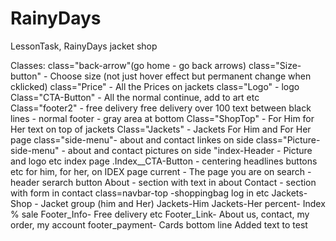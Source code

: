 # RainyDays
LessonTask, RainyDays jacket shop



Classes:
class="back-arrow"(go home - go back arrows)
class="Size-button" - Choose size (not just hover effect but permanent change when cklicked)
class="Price" - All the Prices on jackets
class="Logo" - logo
Class="CTA-Button" - All the normal continue, add to art etc 
Class="footer2" - free delivery free delivery over 100 text between black lines
                - normal footer - gray area at bottom
Class="ShopTop" - For Him for Her text on top of jackets
Class="Jackets" - Jackets For Him and For Her page
class="side-menu"- about and contact linkes on side
class="Picture-side-menu" - about and contact pictures on side
"index-Header - Picture and logo etc index page
.Index__CTA-Button - centering headlines buttons etc for him, for her, on IDEX page 
current - The page you are on
search - header serarch button
About - section with text in about 
Contact - section with form in contact
class=navbar-top -shoppingbag log in etc
Jackets-Shop - Jacket group (him and Her)
Jackets-Him 
Jackets-Her
percent- Index % sale
Footer_Info- Free delivery etc
Footer_Link- About us, contact, my order, my account
footer_payment- Cards bottom line
Added text to test 